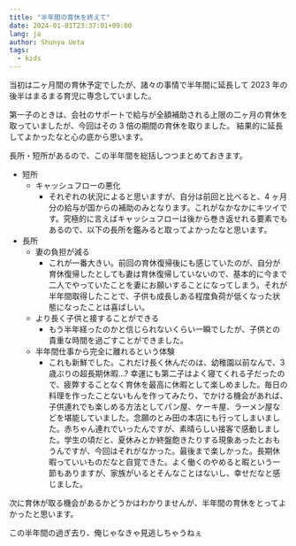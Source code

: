 ```yaml
---
title: "半年間の育休を終えて"
date: 2024-01-01T23:37:01+09:00
lang: ja
author: Shunya Ueta
tags:
  - kids
---
```


当初は二ヶ月間の育休予定でしたが、諸々の事情で半年間に延長して 2023 年の後半はまるまる育児に専念していました。

第一子のときは、会社のサポートで給与が全額補助される上限の二ヶ月の育休を取っていましたが、今回はその 3 倍の期間の育休を取りました。
結果的に延長してよかったなと心の底から思います。

長所・短所があるので、この半年間を総括しつつまとめておきます。

- 短所
  - キャッシュフローの悪化
    - それぞれの状況によると思いますが、自分は前回と比べると、4 ヶ月分の給与が国からの補助のみとなります。これがなかなかにキツイです。究極的に言えばキャッシュフローは後から巻き返せれる要素でもあるので、以下の長所を鑑みると取ってよかったなと思います。
- 長所
  - 妻の負担が減る
    - これが一番大きい。前回の育休復帰後にも感じていたのが、自分が育休復帰したとしても妻は育休復帰していないので、基本的に今まで二人でやっていたことを妻にお願いすることになってしまう。それが半年間取得したことで、子供も成長しある程度負荷が低くなった状態になったことは喜ばしい。
  - より長く子供と接することができる
    - もう半年経ったのかと信じられないくらい一瞬でしたが、子供との貴重な時間を過ごすことができました。
  - 半年間仕事から完全に離れるという体験
    - これも新鮮でした。これだけ長く休んだのは、幼稚園以前なんで、3 歳ぶりの超長期休暇...? 幸運にも第二子はよく寝てくれる子だったので、疲弊することなく育休を最高に休暇として楽しめました。毎日の料理を作ったことないもんを作ってみたり、でかける機会があれば、子供連れでも楽しめる方法としてパン屋、ケーキ屋、ラーメン屋などを堪能していました。念願のとみ田の本店にも行ってしまいました。赤ちゃん連れでいったんですが、素晴らしい接客で感動しました。学生の頃だと、夏休みとか終盤飽きたりする現象あったとおもうんですが、今回はそれがなかった。最後まで楽しかった。長期休暇っていいものだなと自覚できた。よく働くのやめると暇という一節もありますが、家族がいるとそんなことはないし、幸せだなと感じました。

次に育休が取る機会があるかどうかはわかりませんが、半年間の育休をとってよかったと思います。

この半年間の過ぎ去り、俺じゃなきゃ見逃しちゃうねぇ
